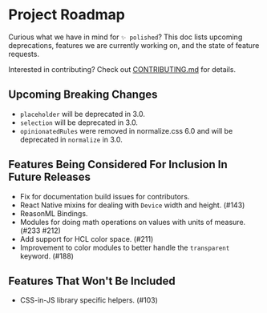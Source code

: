 # Project Roadmap

Curious what we have in mind for `✨ polished`? This doc lists upcoming deprecations, features we are currently working on, and the state of feature requests.

Interested in contributing? Check out [CONTRIBUTING.md](./CONTRIBUTING.md) for details.

## Upcoming Breaking Changes

- `placeholder` will be deprecated in 3.0.
- `selection` will be deprecated in 3.0.
- `opinionatedRules` were removed in normalize.css 6.0 and will be deprecated in `normalize` in 3.0.

## Features Being Considered For Inclusion In Future Releases

- Fix for documentation build issues for contributors.
- React Native mixins for dealing with `Device` width and height. (#143)
- ReasonML Bindings.
- Modules for doing math operations on values with units of measure. (#233 #212)
- Add support for HCL color space. (#211)
- Improvement to color modules to better handle the `transparent` keyword. (#188)

## Features That Won't Be Included

- CSS-in-JS library specific helpers. (#103)
